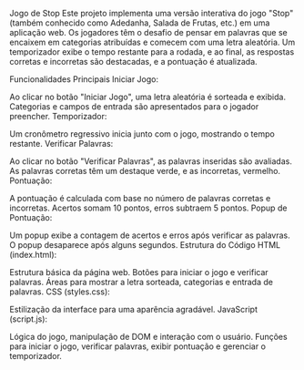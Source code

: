 
Jogo de Stop 
Este projeto implementa uma versão interativa do jogo "Stop" (também conhecido como Adedanha, Salada de Frutas, etc.) em uma aplicação web. Os jogadores têm o desafio de pensar em palavras que se encaixem em categorias atribuídas e comecem com uma letra aleatória. Um temporizador exibe o tempo restante para a rodada, e ao final, as respostas corretas e incorretas são destacadas, e a pontuação é atualizada.

Funcionalidades Principais
Iniciar Jogo:

Ao clicar no botão "Iniciar Jogo", uma letra aleatória é sorteada e exibida.
Categorias e campos de entrada são apresentados para o jogador preencher.
Temporizador:

Um cronômetro regressivo inicia junto com o jogo, mostrando o tempo restante.
Verificar Palavras:

Ao clicar no botão "Verificar Palavras", as palavras inseridas são avaliadas.
As palavras corretas têm um destaque verde, e as incorretas, vermelho.
Pontuação:

A pontuação é calculada com base no número de palavras corretas e incorretas.
Acertos somam 10 pontos, erros subtraem 5 pontos.
Popup de Pontuação:

Um popup exibe a contagem de acertos e erros após verificar as palavras.
O popup desaparece após alguns segundos.
Estrutura do Código
HTML (index.html):

Estrutura básica da página web.
Botões para iniciar o jogo e verificar palavras.
Áreas para mostrar a letra sorteada, categorias e entrada de palavras.
CSS (styles.css):

Estilização da interface para uma aparência agradável.
JavaScript (script.js):

Lógica do jogo, manipulação de DOM e interação com o usuário.
Funções para iniciar o jogo, verificar palavras, exibir pontuação e gerenciar o temporizador.
